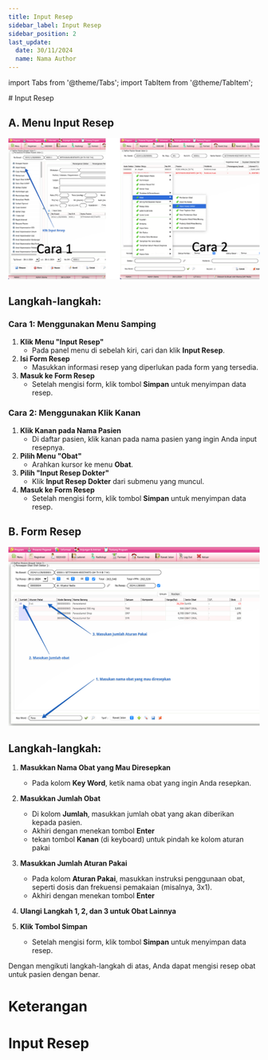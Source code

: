```yaml
---
title: Input Resep
sidebar_label: Input Resep
sidebar_position: 2
last_update:
  date: 30/11/2024
  name: Nama Author
---
```

import Tabs from '@theme/Tabs';
import TabItem from '@theme/TabItem';

<Tabs>
  <TabItem value="tutorial" label="Tutorial" default>
# Input Resep

## A. Menu Input Resep
![alt text](image-3.png)
## Langkah-langkah: 
### Cara 1: Menggunakan Menu Samping

1. **Klik Menu "Input Resep"**
   - Pada panel menu di sebelah kiri, cari dan klik **Input Resep**.
2. **Isi Form Resep**
   - Masukkan informasi resep yang diperlukan pada form yang tersedia.
3. **Masuk ke Form Resep**
   - Setelah mengisi form, klik tombol **Simpan** untuk menyimpan data resep.

### Cara 2: Menggunakan Klik Kanan
1. **Klik Kanan pada Nama Pasien**
   - Di daftar pasien, klik kanan pada nama pasien yang ingin Anda input resepnya.
2. **Pilih Menu "Obat"**
   - Arahkan kursor ke menu **Obat**.
3. **Pilih "Input Resep Dokter"**
   - Klik **Input Resep Dokter** dari submenu yang muncul.
4. **Masuk ke Form Resep**
   - Setelah mengisi form, klik tombol **Simpan** untuk menyimpan data resep.

## B. Form Resep
![alt text](image-2.png)
## Langkah-langkah:
1. **Masukkan Nama Obat yang Mau Diresepkan**
   - Pada kolom **Key Word**, ketik nama obat yang ingin Anda resepkan.

2. **Masukkan Jumlah Obat**
   - Di kolom **Jumlah**, masukkan jumlah obat yang akan diberikan kepada pasien.
   - Akhiri dengan menekan tombol **Enter**
   - tekan tombol **Kanan** (di keyboard) untuk pindah ke kolom aturan pakai

3. **Masukkan Jumlah Aturan Pakai**
   - Pada kolom **Aturan Pakai**, masukkan instruksi penggunaan obat, seperti dosis dan frekuensi pemakaian (misalnya, 3x1).
   - Akhiri dengan menekan tombol **Enter**

4. **Ulangi Langkah 1, 2, dan 3 untuk Obat Lainnya**
5. **Klik Tombol Simpan**
   - Setelah mengisi form, klik tombol **Simpan** untuk menyimpan data resep.

Dengan mengikuti langkah-langkah di atas, Anda dapat mengisi resep obat untuk pasien dengan benar.
  </TabItem>
  <TabItem value="keterangan" label="Keterangan">
# Keterangan
  </TabItem>
</Tabs>

# Input Resep

